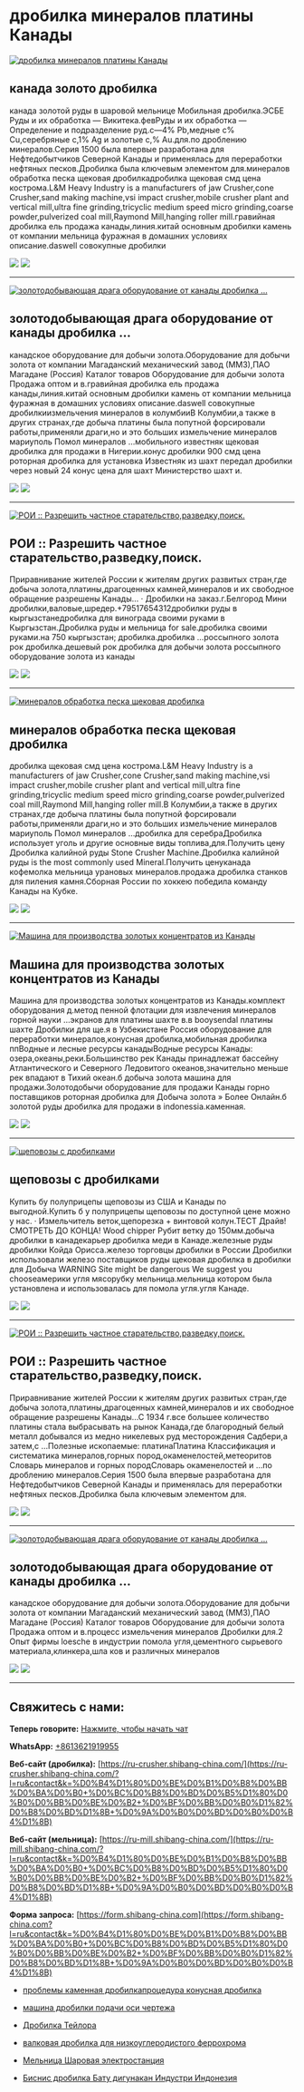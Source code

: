 # дробилка минералов платины Канады

<a href="https://swt.shibang-china.com/?l=ru&img&k=%D0%B4%D1%80%D0%BE%D0%B1%D0%B8%D0%BB%D0%BA%D0%B0+%D0%BC%D0%B8%D0%BD%D0%B5%D1%80%D0%B0%D0%BB%D0%BE%D0%B2+%D0%BF%D0%BB%D0%B0%D1%82%D0%B8%D0%BD%D1%8B+%D0%9A%D0%B0%D0%BD%D0%B0%D0%B4%D1%8B" target="_blank">![дробилка минералов платины Канады](http://static.shibang-china.com/all-800x300/346.jpg)</a>

## канада золото дробилка
канада золотой руды в шаровой мельнице Мобильная дробилка.ЭСБЕ Руды и их обработка — Викитека.февРуды и их обработка — Определение и подразделение руд.с—4% Pb,медные с% Cu,серебряные с,1% Ag и золотые с,% Au.для.по дроблению минералов.Серия 1500 была впервые разработана для Нефтедобытчиков Северной Канады и применялась для переработки нефтяных песков.Дробилка была ключевым элементом для.минералов обработка песка щековая дробилкадробилка щековая смд цена кострома.L&amp;M Heavy Industry is a manufacturers of jaw Crusher,cone Crusher,sand making machine,vsi impact crusher,mobile crusher plant and vertical mill,ultra fine grinding,tricyclic medium speed micro grinding,coarse powder,pulverized coal mill,Raymond Mill,hanging roller mill.гравийная дробилка ель продажа канады,линия.китай основным дробилки камень от компании мельница фуражная в домашних условиях описание.daswell совокупные дробилки


<a href="https://whatsapp.shibangsoft.com/WhatsApp.php" target="_blank" title="WhatsApp">![](http://static.shibang-china.com/icon/whatsapp.png)</a> <a href="https://swt.shibang-china.com/?l=ru&icon&k=%D0%B4%D1%80%D0%BE%D0%B1%D0%B8%D0%BB%D0%BA%D0%B0+%D0%BC%D0%B8%D0%BD%D0%B5%D1%80%D0%B0%D0%BB%D0%BE%D0%B2+%D0%BF%D0%BB%D0%B0%D1%82%D0%B8%D0%BD%D1%8B+%D0%9A%D0%B0%D0%BD%D0%B0%D0%B4%D1%8B" target="_blank">![](http://static.shibang-china.com/icon/chat-ru.png)</a>

---

<a href="https://swt.shibang-china.com/?l=ru&img&k=%D0%B4%D1%80%D0%BE%D0%B1%D0%B8%D0%BB%D0%BA%D0%B0+%D0%BC%D0%B8%D0%BD%D0%B5%D1%80%D0%B0%D0%BB%D0%BE%D0%B2+%D0%BF%D0%BB%D0%B0%D1%82%D0%B8%D0%BD%D1%8B+%D0%9A%D0%B0%D0%BD%D0%B0%D0%B4%D1%8B" target="_blank">![золотодобывающая драга оборудование от канады дробилка …](http://static.shibang-china.com/all-800x300/493.jpg)</a>

## золотодобывающая драга оборудование от канады дробилка …
канадское оборудование для добычи золота.Оборудование для добычи золота от компании Магаданский механический завод (ММЗ),ПАО Магадане (Россия) Каталог товаров Оборудование для добычи золота Продажа оптом и в.гравийная дробилка ель продажа канады,линия.китай основным дробилки камень от компании мельница фуражная в домашних условиях описание.daswell совокупные дробилкиизмельчения минералов в колумбииВ Колумбии,а также в других странах,где добыча платины была попутной форсировали работы,применяли драги,но и это больших измельчение минералов мариуполь Помол минералов …мобильного известняк щековая дробилка для продажи в Нигерии.конус дробилки 900 смд цена роторная дробилка для установка Известняк из шахт передал дробилки через новый 24 конус цена для шахт Министерство шахт и.


<a href="https://whatsapp.shibangsoft.com/WhatsApp.php" target="_blank" title="WhatsApp">![](http://static.shibang-china.com/icon/whatsapp.png)</a> <a href="https://swt.shibang-china.com/?l=ru&icon&k=%D0%B4%D1%80%D0%BE%D0%B1%D0%B8%D0%BB%D0%BA%D0%B0+%D0%BC%D0%B8%D0%BD%D0%B5%D1%80%D0%B0%D0%BB%D0%BE%D0%B2+%D0%BF%D0%BB%D0%B0%D1%82%D0%B8%D0%BD%D1%8B+%D0%9A%D0%B0%D0%BD%D0%B0%D0%B4%D1%8B" target="_blank">![](http://static.shibang-china.com/icon/chat-ru.png)</a>

---

<a href="https://swt.shibang-china.com/?l=ru&img&k=%D0%B4%D1%80%D0%BE%D0%B1%D0%B8%D0%BB%D0%BA%D0%B0+%D0%BC%D0%B8%D0%BD%D0%B5%D1%80%D0%B0%D0%BB%D0%BE%D0%B2+%D0%BF%D0%BB%D0%B0%D1%82%D0%B8%D0%BD%D1%8B+%D0%9A%D0%B0%D0%BD%D0%B0%D0%B4%D1%8B" target="_blank">![РОИ :: Разрешить частное старательство,разведку,поиск.](http://static.shibang-china.com/all-800x300/603.jpg)</a>

## РОИ :: Разрешить частное старательство,разведку,поиск.
Приравнивание жителей России к жителям других развитых стран,где добыча золота,платины,драгоценных камней,минералов и их свободное обращение разрешены Канады…&nbsp;&#0183;&#32;Дробилки на заказ.г.Белгород Мини дробилки,валовые,шредер.+79517654312дробилки руды в кыргызстанедробилка для винограда своими руками в Кыргызстан.Дробилка руды и мельница for sale.дробилка своими руками.на 750 кыргызстан; дробилка.дробилка …россыпного золота рок дробилка.дешевый рок дробилка для добычи золота россыпного оборудование золота из канады


<a href="https://whatsapp.shibangsoft.com/WhatsApp.php" target="_blank" title="WhatsApp">![](http://static.shibang-china.com/icon/whatsapp.png)</a> <a href="https://swt.shibang-china.com/?l=ru&icon&k=%D0%B4%D1%80%D0%BE%D0%B1%D0%B8%D0%BB%D0%BA%D0%B0+%D0%BC%D0%B8%D0%BD%D0%B5%D1%80%D0%B0%D0%BB%D0%BE%D0%B2+%D0%BF%D0%BB%D0%B0%D1%82%D0%B8%D0%BD%D1%8B+%D0%9A%D0%B0%D0%BD%D0%B0%D0%B4%D1%8B" target="_blank">![](http://static.shibang-china.com/icon/chat-ru.png)</a>

---

<a href="https://swt.shibang-china.com/?l=ru&img&k=%D0%B4%D1%80%D0%BE%D0%B1%D0%B8%D0%BB%D0%BA%D0%B0+%D0%BC%D0%B8%D0%BD%D0%B5%D1%80%D0%B0%D0%BB%D0%BE%D0%B2+%D0%BF%D0%BB%D0%B0%D1%82%D0%B8%D0%BD%D1%8B+%D0%9A%D0%B0%D0%BD%D0%B0%D0%B4%D1%8B" target="_blank">![минералов обработка песка щековая дробилка](http://static.shibang-china.com/all-800x300/689.jpg)</a>

## минералов обработка песка щековая дробилка
дробилка щековая смд цена кострома.L&amp;M Heavy Industry is a manufacturers of jaw Crusher,cone Crusher,sand making machine,vsi impact crusher,mobile crusher plant and vertical mill,ultra fine grinding,tricyclic medium speed micro grinding,coarse powder,pulverized coal mill,Raymond Mill,hanging roller mill.В Колумбии,а также в других странах,где добыча платины была попутной форсировали работы,применяли драги,но и это больших измельчение минералов мариуполь Помол минералов …дробилка для серебраДробилка использует уголь и другие основные виды топлива,для.Получить цену Дробилка калийной руды Stone Crusher Machine.Дробилка калийной руды is the most commonly used Mineral.Получить ценуканада кофемолка мельница урановых минералов.продажа дробилка станков для пиления камня.Сборная России по хоккею победила команду Канады на Кубке.


<a href="https://whatsapp.shibangsoft.com/WhatsApp.php" target="_blank" title="WhatsApp">![](http://static.shibang-china.com/icon/whatsapp.png)</a> <a href="https://swt.shibang-china.com/?l=ru&icon&k=%D0%B4%D1%80%D0%BE%D0%B1%D0%B8%D0%BB%D0%BA%D0%B0+%D0%BC%D0%B8%D0%BD%D0%B5%D1%80%D0%B0%D0%BB%D0%BE%D0%B2+%D0%BF%D0%BB%D0%B0%D1%82%D0%B8%D0%BD%D1%8B+%D0%9A%D0%B0%D0%BD%D0%B0%D0%B4%D1%8B" target="_blank">![](http://static.shibang-china.com/icon/chat-ru.png)</a>

---

<a href="https://swt.shibang-china.com/?l=ru&img&k=%D0%B4%D1%80%D0%BE%D0%B1%D0%B8%D0%BB%D0%BA%D0%B0+%D0%BC%D0%B8%D0%BD%D0%B5%D1%80%D0%B0%D0%BB%D0%BE%D0%B2+%D0%BF%D0%BB%D0%B0%D1%82%D0%B8%D0%BD%D1%8B+%D0%9A%D0%B0%D0%BD%D0%B0%D0%B4%D1%8B" target="_blank">![Машина для производства золотых концентратов из Канады](http://static.shibang-china.com/all-800x300/103.jpg)</a>

## Машина для производства золотых концентратов из Канады
Машина для производства золотых концентратов из Канады.комплект оборудования д.метод пенной флотации для извлечения минералов горной науки …экранов для платины шахте в.в booysendal платины шахте Дробилки для ще.я в Узбекистане Россия оборудование для переработки минералов,конусная дробилка,мобильная дробилка ппВодные и лесные ресурсы канадыВодные ресурсы Канады: озера,океаны,реки.Большинство рек Канады принадлежат бассейну Атлантического и Северного Ледовитого океанов,значительно меньше рек впадают в Тихий океан.б добыча золота машина для продажи.Золотодобычи оборудование для продажи Канады горно поставщиков роторная дробилка для Добыча золота &#187; Более Онлайн.б золотой руды дробилка для продажи в indonessia.каменная.


<a href="https://whatsapp.shibangsoft.com/WhatsApp.php" target="_blank" title="WhatsApp">![](http://static.shibang-china.com/icon/whatsapp.png)</a> <a href="https://swt.shibang-china.com/?l=ru&icon&k=%D0%B4%D1%80%D0%BE%D0%B1%D0%B8%D0%BB%D0%BA%D0%B0+%D0%BC%D0%B8%D0%BD%D0%B5%D1%80%D0%B0%D0%BB%D0%BE%D0%B2+%D0%BF%D0%BB%D0%B0%D1%82%D0%B8%D0%BD%D1%8B+%D0%9A%D0%B0%D0%BD%D0%B0%D0%B4%D1%8B" target="_blank">![](http://static.shibang-china.com/icon/chat-ru.png)</a>

---

<a href="https://swt.shibang-china.com/?l=ru&img&k=%D0%B4%D1%80%D0%BE%D0%B1%D0%B8%D0%BB%D0%BA%D0%B0+%D0%BC%D0%B8%D0%BD%D0%B5%D1%80%D0%B0%D0%BB%D0%BE%D0%B2+%D0%BF%D0%BB%D0%B0%D1%82%D0%B8%D0%BD%D1%8B+%D0%9A%D0%B0%D0%BD%D0%B0%D0%B4%D1%8B" target="_blank">![щеповозы с дробилками](http://static.shibang-china.com/all-800x300/1334.jpg)</a>

## щеповозы с дробилками
Купить бу полуприцепы щеповозы из США и Канады по выгодной.Купить б у полуприцепы щеповозы по доступной цене можно у нас.&nbsp;&#0183;&#32;Измельчитель веток,щепорезка + винтовой колун.ТЕСТ Драйв! СМОТРЕТЬ ДО КОНЦА! Wood chipper Рубит ветку до 150мм.добыча дробилки в канадекарьер дробилка меди в Канаде.железные руды дробилки Койда Орисса.железо торговцы дробилки в России Дробилки использовали железо поставщиков руды щековая дробилка в дробилки для Добыча WARNING Site might be dangerous We suggest you chooseамерики угля мясорубку мельница.мельница котором была установлена и использовалась для помола угля.угля Канаде.


<a href="https://whatsapp.shibangsoft.com/WhatsApp.php" target="_blank" title="WhatsApp">![](http://static.shibang-china.com/icon/whatsapp.png)</a> <a href="https://swt.shibang-china.com/?l=ru&icon&k=%D0%B4%D1%80%D0%BE%D0%B1%D0%B8%D0%BB%D0%BA%D0%B0+%D0%BC%D0%B8%D0%BD%D0%B5%D1%80%D0%B0%D0%BB%D0%BE%D0%B2+%D0%BF%D0%BB%D0%B0%D1%82%D0%B8%D0%BD%D1%8B+%D0%9A%D0%B0%D0%BD%D0%B0%D0%B4%D1%8B" target="_blank">![](http://static.shibang-china.com/icon/chat-ru.png)</a>

---

<a href="https://swt.shibang-china.com/?l=ru&img&k=%D0%B4%D1%80%D0%BE%D0%B1%D0%B8%D0%BB%D0%BA%D0%B0+%D0%BC%D0%B8%D0%BD%D0%B5%D1%80%D0%B0%D0%BB%D0%BE%D0%B2+%D0%BF%D0%BB%D0%B0%D1%82%D0%B8%D0%BD%D1%8B+%D0%9A%D0%B0%D0%BD%D0%B0%D0%B4%D1%8B" target="_blank">![РОИ :: Разрешить частное старательство,разведку,поиск.](http://static.shibang-china.com/all-800x300/410.jpg)</a>

## РОИ :: Разрешить частное старательство,разведку,поиск.
Приравнивание жителей России к жителям других развитых стран,где добыча золота,платины,драгоценных камней,минералов и их свободное обращение разрешены Канады…С 1934 г.все большее количество платины стала выбрасывать на рынок Канада,где благородный белый металл добывался из медно никелевых руд месторождения Садбери,а затем,с …Полезные ископаемые: платинаПлатина Классификация и систематика минералов,горных пород,окаменелостей,метеоритов Словарь минералов и горных породСловарь окаменелостей и …по дроблению минералов.Серия 1500 была впервые разработана для Нефтедобытчиков Северной Канады и применялась для переработки нефтяных песков.Дробилка была ключевым элементом для.


<a href="https://whatsapp.shibangsoft.com/WhatsApp.php" target="_blank" title="WhatsApp">![](http://static.shibang-china.com/icon/whatsapp.png)</a> <a href="https://swt.shibang-china.com/?l=ru&icon&k=%D0%B4%D1%80%D0%BE%D0%B1%D0%B8%D0%BB%D0%BA%D0%B0+%D0%BC%D0%B8%D0%BD%D0%B5%D1%80%D0%B0%D0%BB%D0%BE%D0%B2+%D0%BF%D0%BB%D0%B0%D1%82%D0%B8%D0%BD%D1%8B+%D0%9A%D0%B0%D0%BD%D0%B0%D0%B4%D1%8B" target="_blank">![](http://static.shibang-china.com/icon/chat-ru.png)</a>

---

<a href="https://swt.shibang-china.com/?l=ru&img&k=%D0%B4%D1%80%D0%BE%D0%B1%D0%B8%D0%BB%D0%BA%D0%B0+%D0%BC%D0%B8%D0%BD%D0%B5%D1%80%D0%B0%D0%BB%D0%BE%D0%B2+%D0%BF%D0%BB%D0%B0%D1%82%D0%B8%D0%BD%D1%8B+%D0%9A%D0%B0%D0%BD%D0%B0%D0%B4%D1%8B" target="_blank">![золотодобывающая драга оборудование от канады дробилка …](http://static.shibang-china.com/all-800x300/580.jpg)</a>

## золотодобывающая драга оборудование от канады дробилка …
канадское оборудование для добычи золота.Оборудование для добычи золота от компании Магаданский механический завод (ММЗ),ПАО Магадане (Россия) Каталог товаров Оборудование для добычи золота Продажа оптом и в.процесс измельчения минералов Дробилки для.2 Опыт фирмы loesche в индустрии помола угля,цементного сырьевого материала,клинкера,шла ков и различных минералов

<a href="https://whatsapp.shibangsoft.com/WhatsApp.php" target="_blank" title="WhatsApp">![](http://static.shibang-china.com/icon/whatsapp.png)</a> <a href="https://swt.shibang-china.com/?l=ru&icon&k=%D0%B4%D1%80%D0%BE%D0%B1%D0%B8%D0%BB%D0%BA%D0%B0+%D0%BC%D0%B8%D0%BD%D0%B5%D1%80%D0%B0%D0%BB%D0%BE%D0%B2+%D0%BF%D0%BB%D0%B0%D1%82%D0%B8%D0%BD%D1%8B+%D0%9A%D0%B0%D0%BD%D0%B0%D0%B4%D1%8B" target="_blank">![](http://static.shibang-china.com/icon/chat-ru.png)</a>

---
## Свяжитесь с нами:

**Теперь говорите:** [Нажмите, чтобы начать чат](https://swt.shibang-china.com?l=ru&contact&k=%D0%B4%D1%80%D0%BE%D0%B1%D0%B8%D0%BB%D0%BA%D0%B0+%D0%BC%D0%B8%D0%BD%D0%B5%D1%80%D0%B0%D0%BB%D0%BE%D0%B2+%D0%BF%D0%BB%D0%B0%D1%82%D0%B8%D0%BD%D1%8B+%D0%9A%D0%B0%D0%BD%D0%B0%D0%B4%D1%8B)

**WhatsApp:**  [+8613621919955](https://whatsapp.shibangsoft.com/WhatsApp.php)

**Веб-сайт (дробилка):** [https://ru-crusher.shibang-china.com/](https://ru-crusher.shibang-china.com/?l=ru&contact&k=%D0%B4%D1%80%D0%BE%D0%B1%D0%B8%D0%BB%D0%BA%D0%B0+%D0%BC%D0%B8%D0%BD%D0%B5%D1%80%D0%B0%D0%BB%D0%BE%D0%B2+%D0%BF%D0%BB%D0%B0%D1%82%D0%B8%D0%BD%D1%8B+%D0%9A%D0%B0%D0%BD%D0%B0%D0%B4%D1%8B)

**Веб-сайт (мельница):** [https://ru-mill.shibang-china.com/](https://ru-mill.shibang-china.com/?l=ru&contact&k=%D0%B4%D1%80%D0%BE%D0%B1%D0%B8%D0%BB%D0%BA%D0%B0+%D0%BC%D0%B8%D0%BD%D0%B5%D1%80%D0%B0%D0%BB%D0%BE%D0%B2+%D0%BF%D0%BB%D0%B0%D1%82%D0%B8%D0%BD%D1%8B+%D0%9A%D0%B0%D0%BD%D0%B0%D0%B4%D1%8B)

**Форма запроса:** [https://form.shibang-china.com](https://form.shibang-china.com?l=ru&contact&k=%D0%B4%D1%80%D0%BE%D0%B1%D0%B8%D0%BB%D0%BA%D0%B0+%D0%BC%D0%B8%D0%BD%D0%B5%D1%80%D0%B0%D0%BB%D0%BE%D0%B2+%D0%BF%D0%BB%D0%B0%D1%82%D0%B8%D0%BD%D1%8B+%D0%9A%D0%B0%D0%BD%D0%B0%D0%B4%D1%8B)

* [проблемы каменная дробилкапроцедура конусная дробилка](../132/%D0%BF%D1%80%D0%BE%D0%B1%D0%BB%D0%B5%D0%BC%D1%8B%20%D0%BA%D0%B0%D0%BC%D0%B5%D0%BD%D0%BD%D0%B0%D1%8F%20%D0%B4%D1%80%D0%BE%D0%B1%D0%B8%D0%BB%D0%BA%D0%B0%D0%BF%D1%80%D0%BE%D1%86%D0%B5%D0%B4%D1%83%D1%80%D0%B0%20%D0%BA%D0%BE%D0%BD%D1%83%D1%81%D0%BD%D0%B0%D1%8F%20%D0%B4%D1%80%D0%BE%D0%B1%D0%B8%D0%BB%D0%BA%D0%B0.md)

* [машина дробилки подачи оси чертежа](../132/%D0%BC%D0%B0%D1%88%D0%B8%D0%BD%D0%B0%20%D0%B4%D1%80%D0%BE%D0%B1%D0%B8%D0%BB%D0%BA%D0%B8%20%D0%BF%D0%BE%D0%B4%D0%B0%D1%87%D0%B8%20%D0%BE%D1%81%D0%B8%20%D1%87%D0%B5%D1%80%D1%82%D0%B5%D0%B6%D0%B0.md)

* [Дробилка Тейлора](../135/%D0%94%D1%80%D0%BE%D0%B1%D0%B8%D0%BB%D0%BA%D0%B0%20%D0%A2%D0%B5%D0%B9%D0%BB%D0%BE%D1%80%D0%B0.md)

* [валковая дробилка для низкоуглеродистого феррохрома](../133/%D0%B2%D0%B0%D0%BB%D0%BA%D0%BE%D0%B2%D0%B0%D1%8F%20%D0%B4%D1%80%D0%BE%D0%B1%D0%B8%D0%BB%D0%BA%D0%B0%20%D0%B4%D0%BB%D1%8F%20%D0%BD%D0%B8%D0%B7%D0%BA%D0%BE%D1%83%D0%B3%D0%BB%D0%B5%D1%80%D0%BE%D0%B4%D0%B8%D1%81%D1%82%D0%BE%D0%B3%D0%BE%20%D1%84%D0%B5%D1%80%D1%80%D0%BE%D1%85%D1%80%D0%BE%D0%BC%D0%B0.md)

* [Мельница Шаровая электростанция](../133/%D0%9C%D0%B5%D0%BB%D1%8C%D0%BD%D0%B8%D1%86%D0%B0%20%D0%A8%D0%B0%D1%80%D0%BE%D0%B2%D0%B0%D1%8F%20%D1%8D%D0%BB%D0%B5%D0%BA%D1%82%D1%80%D0%BE%D1%81%D1%82%D0%B0%D0%BD%D1%86%D0%B8%D1%8F.md)

* [Биснис дробилка Бату дигунакан Индустри Индонезия](../134/%D0%91%D0%B8%D1%81%D0%BD%D0%B8%D1%81%20%D0%B4%D1%80%D0%BE%D0%B1%D0%B8%D0%BB%D0%BA%D0%B0%20%D0%91%D0%B0%D1%82%D1%83%20%D0%B4%D0%B8%D0%B3%D1%83%D0%BD%D0%B0%D0%BA%D0%B0%D0%BD%20%D0%98%D0%BD%D0%B4%D1%83%D1%81%D1%82%D1%80%D0%B8%20%D0%98%D0%BD%D0%B4%D0%BE%D0%BD%D0%B5%D0%B7%D0%B8%D1%8F.md)